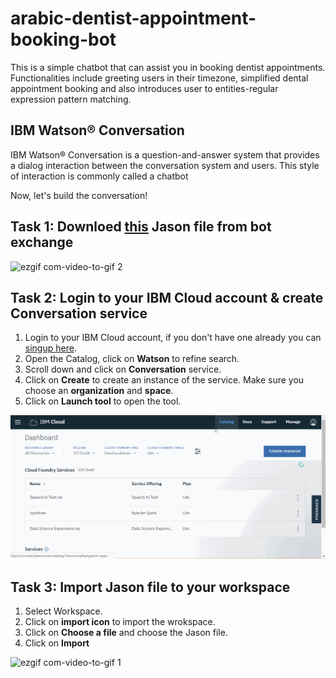 # arabic-dentist-appointment-booking-bot

This is a simple chatbot that can assist you in booking dentist appointments. Functionalities include greeting users in their timezone, simplified dental appointment booking and also introduces user to entities-regular expression pattern matching.  

## IBM Watson® Conversation
IBM Watson® Conversation is a question-and-answer system that provides a dialog interaction
between the conversation system and users. This style of interaction is commonly called a
chatbot

Now, let's build the conversation!

## Task 1: Downloed [this](https://developer.ibm.com/code/exchanges/bots/?s=%D9%85%D8%B3%D8%A7%D8%B9%D8%AF) Jason file from bot exchange

![ezgif com-video-to-gif 2](https://user-images.githubusercontent.com/37486654/45157783-bf9cfb80-b1ea-11e8-886c-f0a9a16b5917.gif)

## Task 2: Login to your IBM Cloud account & create Conversation service

1. Login to your IBM Cloud account, if you don't have one already you can [singup here](https://ibm.biz/BdZift).
2. Open the Catalog, click on **Watson** to refine search.
3. Scroll down and click on **Conversation** service.
4. Click on **Create** to create an instance of the service. Make sure you choose an **organization** and **space**.
5. Click on **Launch tool** to open the tool.

![](https://github.com/Deemaalamer/Dentist-Appointment-Booking-Bot/blob/master/images/bot1.gif)

## Task 3: Import Jason file to your workspace

1. Select Workspace.
2. Click on **import icon** to import the wrokspace.
3. Click on **Choose a file** and choose the Jason file.
4. Click on **Import**

![ezgif com-video-to-gif 1](https://user-images.githubusercontent.com/37486654/45157887-07bc1e00-b1eb-11e8-8492-460d1cd65d7d.gif)
